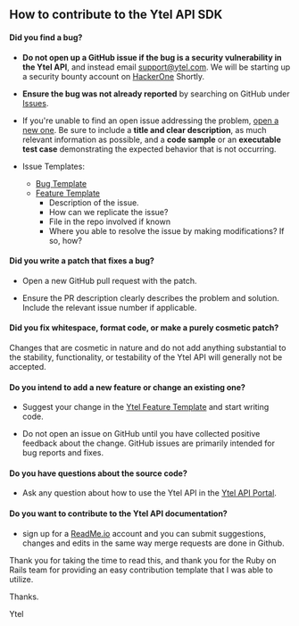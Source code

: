 ## How to contribute to the Ytel API SDK

#### **Did you find a bug?**

* **Do not open up a GitHub issue if the bug is a security vulnerability
  in the Ytel API**, and instead email support@ytel.com.  We will be starting up a security bounty account on [HackerOne](https://hackerone.com/) Shortly.

* **Ensure the bug was not already reported** by searching on GitHub under [Issues](https://github.com/mgrofsky/Ytel-API-RUBY/issues).

* If you're unable to find an open issue addressing the problem, [open a new one](https://github.com/mgrofsky/Ytel-API-RUBY/issues/new). Be sure to include a **title and clear description**, as much relevant information as possible, and a **code sample** or an **executable test case** demonstrating the expected behavior that is not occurring.

* Issue Templates:
  * [Bug Template](https://github.com/mgrofsky/Ytel-API-RUBY/blob/master/.github/ISSUE_TEMPLATE/bug_report.md)
  * [Feature Template](https://github.com/mgrofsky/Ytel-API-RUBY/blob/master/.github/ISSUE_TEMPLATE/feature_request.md)
    * Description of the issue.
    * How can we replicate the issue?
    * File in the repo involved if known
    * Where you able to resolve the issue by making modifications?  If so, how?

#### **Did you write a patch that fixes a bug?**

* Open a new GitHub pull request with the patch.

* Ensure the PR description clearly describes the problem and solution. Include the relevant issue number if applicable.

#### **Did you fix whitespace, format code, or make a purely cosmetic patch?**

Changes that are cosmetic in nature and do not add anything substantial to the stability, functionality, or testability of the Ytel API will generally not be accepted.

#### **Do you intend to add a new feature or change an existing one?**

* Suggest your change in the [Ytel Feature Template](https://github.com/mgrofsky/Ytel-API-RUBY/blob/master/.github/ISSUE_TEMPLATE/feature_request.md) and start writing code.

* Do not open an issue on GitHub until you have collected positive feedback about the change. GitHub issues are primarily intended for bug reports and fixes.

#### **Do you have questions about the source code?**

* Ask any question about how to use the Ytel API in the [Ytel API Portal](https://portal.message360.com).

#### **Do you want to contribute to the Ytel API documentation?**

* sign up for a [ReadMe.io](http://www.readme.io) account and you can submit suggestions, changes and edits in the same way merge requests are done in Github.

Thank you for taking the time to read this, and thank you for the Ruby on Rails team for providing an easy contribution template that I was able to utilize.

Thanks.

Ytel
